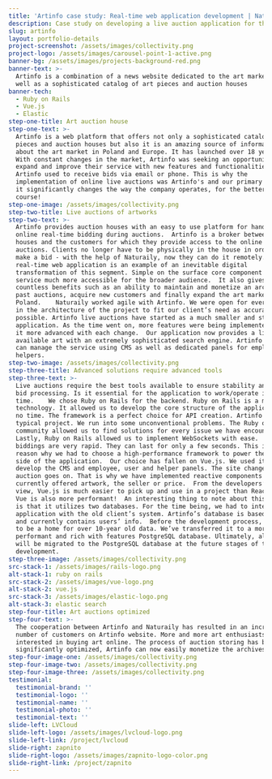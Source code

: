 ```yaml
---
title: 'Artinfo case study: Real-time web application development | Naturaily'
description: Case study on developing a live auction application for the art world.
slug: artinfo
layout: portfolio-details
project-screenshot: /assets/images/collectivity.png
project-logo: /assets/images/carousel-point-1-active.png
banner-bg: /assets/images/projects-background-red.png
banner-text: >-
  Artinfo is a combination of a news website dedicated to the art market, as
  well as a sophisticated catalog of art pieces and auction houses
banner-tech:
  - Ruby on Rails
  - Vue.js
  - Elastic
step-one-title: Art auction house
step-one-text: >-
  Artinfo is a web platform that offers not only a sophisticated catalog of art
  pieces and auction houses but also it is an amazing source of information
  about the art market in Poland and Europe. It has launched over 18 years ago. 
  With constant changes in the market, Artinfo was seeking an opportunity to
  expand and improve their service with new features and functionalities. 
  Artinfo used to receive bids via email or phone. This is why the
  implementation of online live auctions was Artinfo's and our primary focus -
  it significantly changes the way the company operates, for the better of
  course!
step-one-image: /assets/images/collectivity.png
step-two-title: Live auctions of artworks
step-two-text: >-
  Artinfo provides auction houses with an easy to use platform for handling
  online real-time bidding during auctions.  Artinfo is a broker between auction
  houses and the customers for which they provide access to the online live
  auctions. Clients no longer have to be physically in the house in order to
  make a bid - with the help of Naturaily, now they can do it remotely.  This
  real-time web application is an example of an inevitable digital
  transformation of this segment. Simple on the surface core component makes the
  service much more accessible for the broader audience.  It also gives Artinfo
  countless benefits such as an ability to maintain and monetize an archive of
  past auctions, acquire new customers and finally expand the art market in
  Poland.    Naturaily worked agile with Artinfo. We were open for every change
  in the architecture of the project to fit our client’s need as accurately as
  possible. Artinfo live auctions have started as a much smaller and static
  application. As the time went on, more features were being implemented making
  it more advanced with each change.  Our application now provides a listing of
  available art with an extremely sophisticated search engine. Artinfo employee
  can manage the service using CMS as well as dedicated panels for employees or
  helpers.
step-two-image: /assets/images/collectivity.png
step-three-title: Advanced solutions require advanced tools
step-three-text: >-
  Live auctions require the best tools available to ensure stability and fast
  bid processing. Is it essential for the application to work/operate in real
  time.    We chose Ruby on Rails for the backend. Ruby on Rails is a mature
  technology. It allowed us to develop the core structure of the application in
  no time. The framework is a perfect choice for API creation. Artinfo wasn’t a
  typical project. We run into some unconventional problems. The Ruby on Rails
  community allowed us to find solutions for every issue we have encountered.
  Lastly, Ruby on Rails allowed us to implement WebSockets with ease.  Sometimes
  biddings are very rapid. They can last for only a few seconds. This is the
  reason why we had to choose a high-performance framework to power the frontend
  side of the application.  Our choice has fallen on Vue.js. We used it to
  develop the CMS and employee, user and helper panels. The site changes as the
  auction goes on. That is why we have implemented reactive components such as
  currently offered artwork, the seller or price.  From the developers’ point of
  view, Vue.js is much easier to pick up and use in a project than React. Oh,
  Vue is also more performant!  An interesting thing to note about this project
  is that it utilizes two databases. For the time being, we had to integrate our
  application with the old client’s system. Artinfo’s database is based on MySQL
  and currently contains users’ info.  Before the development process, it used
  to be a home for over 10-year old data. We’ve transferred it to a more
  performant and rich with features PostgreSQL database. Ultimately, all data
  will be migrated to the PostgreSQL database at the future stages of the
  development.
step-three-image: /assets/images/collectivity.png
src-stack-1: /assets/images/rails-logo.png
alt-stack-1: ruby on rails
src-stack-2: /assets/images/vue-logo.png
alt-stack-2: vue.js
src-stack-3: /assets/images/elastic-logo.png
alt-stack-3: elastic search
step-four-title: Art auctions optimized
step-four-text: >-
  The cooperation between Artinfo and Naturaily has resulted in an increased
  number of customers on Artinfo website. More and more art enthusiasts are
  interested in buying art online. The process of auction storing has been
  significantly optimized, Artinfo can now easily monetize the archives.
step-four-image-one: /assets/images/collectivity.png
step-four-image-two: /assets/images/collectivity.png
step-four-image-three: /assets/images/collectivity.png
testimonial:
  testimonial-brand: ''
  testimonial-logo: ''
  testimonial-name: ''
  testimonial-photo: ''
  testimonial-text: ''
slide-left: LVCloud
slide-left-logo: /assets/images/lvcloud-logo.png
slide-left-link: /project/lvcloud
slide-right: zapnito
slide-right-logo: /assets/images/zapnito-logo-color.png
slide-right-link: /project/zapnito
---
```


